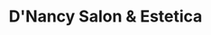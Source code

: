 ---
title: "D'Nancy Salon & Estetica"
url: /santo-domingo/dnancy-salon-und-estetica/
shop: cosméticos
---